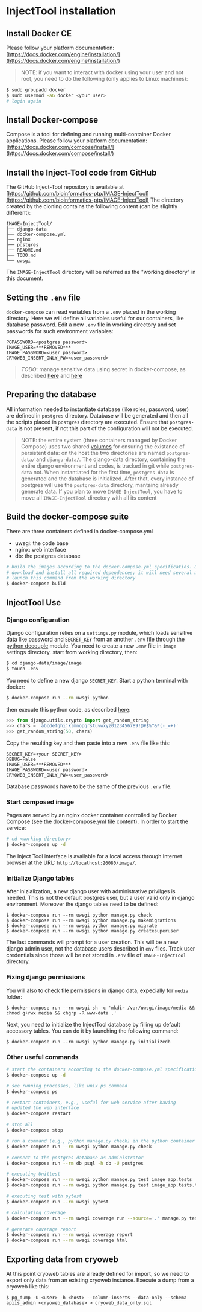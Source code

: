 
InjectTool installation
=======================

Install Docker CE
-----------------

Please follow your platform documentation:
[https://docs.docker.com/engine/installation/](https://docs.docker.com/engine/installation/)

>NOTE: if you want to interact with docker using your user and not root, you need to do the following (only applies to Linux machines):
```bash
$ sudo groupadd docker
$ sudo usermod -aG docker <your user>
# login again
```

Install Docker-compose
----------------------

Compose is a tool for defining and running multi-container Docker applications.
Please follow your platform documentation:
[https://docs.docker.com/compose/install/](https://docs.docker.com/compose/install/)


Install the Inject-Tool code from GitHub
-----------------------------------------

The GitHub Inject-Tool repository is available at
[https://github.com/bioinformatics-ptp/IMAGE-InjectTool](https://github.com/bioinformatics-ptp/IMAGE-InjectTool)
The directory created by the cloning contains the following content (can be slightly different):

```
IMAGE-InjectTool/
├── django-data
├── docker-compose.yml
├── nginx
├── postgres
├── README.md
├── TODO.md
└── uwsgi
```

The `IMAGE-InjectTool` directory will be referred as the "working directory" in this document.

Setting the `.env` file
-----------------------

`docker-compose` can read variables from a `.env` placed in the working directory.
Here we will define all variables useful for our containers, like database password.
Edit a new `.env` file in working directory and set passwords for such environment
variables:

```
PGPASSWORD=<postgres password>
IMAGE_USER=***REMOVED***
IMAGE_PASSWORD=<user password>
CRYOWEB_INSERT_ONLY_PW=<user_password>
```

> *TODO*: manage sensitive data using secret in docker-compose, as described
[here](https://docs.docker.com/engine/swarm/secrets/#use-secrets-in-compose) and
[here](https://docs.docker.com/compose/compose-file/#secrets)

Preparing the database
----------------------

All information needed to instantiate database (like roles, password, user) are
defined in `postgres` directory. Database will be generated and then all the scripts
placed in `postgres` directory are executed. Ensure that `postgres-data` is not present,
if not this part of the configuration will not be executed.

> NOTE:
the entire system (three containers managed by Docker Compose) uses two shared
[volumes](https://docs.docker.com/engine/admin/volumes/volumes/) for ensuring
the existance of persistent data: on the host the two directories are named
`postgres-data/` and `django-data/`. The django-data directory, containing the
entire django environment and codes, is tracked in git while `postgres-data` not.
When instantiated for the first time, `postgres-data` is generated and the database
is initialized. After that, every instance of postgres will use the `postgres-data`
directory, mantaing already generate data. If you plan to move `IMAGE-InjectTool`,
you have to move all `IMAGE-InjectTool` directory with all its content

Build the docker-compose suite
------------------------------

There are three containers defined in docker-compose.yml

 - uwsgi: the code base
 - nginx: web interface
 - db: the postgres database

```bash
# build the images according to the docker-compose.yml specificatios. Docker will
# download and install all required dependences; it will need several minutes to complete.
# launch this command from the working directory
$ docker-compose build
```

InjectTool Use
--------------

### Django configuration

Django configuration relies on a `settings.py` module, which loads sensitive data
like password and `SECRET_KEY` from an another `.env` file through
the [python decouple](https://simpleisbetterthancomplex.com/2015/11/26/package-of-the-week-python-decouple.html)
module. You need to create a new `.env` file in `image` settings directory. start
from working directory, then:

```bash
$ cd django-data/image/image
$ touch .env
```

You need to define a new django `SECRET_KEY`. Start a python terminal with docker:


```bash
$ docker-compose run --rm uwsgi python
```
then execute this python code, as described [here](https://stackoverflow.com/a/16630719):

```python
>>> from django.utils.crypto import get_random_string
>>> chars = 'abcdefghijklmnopqrstuvwxyz0123456789!@#$%^&*(-_=+)'
>>> get_random_string(50, chars)
```

Copy the resulting key and then paste into a new `.env` file like this:

```
SECRET_KEY=<your SECRET_KEY>
DEBUG=False
IMAGE_USER=***REMOVED***
IMAGE_PASSWORD=<user password>
CRYOWEB_INSERT_ONLY_PW=<user_password>
```

Database passwords have to be the same of the previous `.env` file.

### Start composed image

Pages are served by an nginx docker container controlled by Docker Compose
(see the docker-compose.yml file content). In order to start the service:

```bash
# cd <working directory>
$ docker-compose up -d
```

The Inject Tool interface is available for a local access through Internet browser at the URL:
`http://localhost:26080/image/`.

### Initialize Django tables

After inizialization, a new django user with administrative privilges is needed. This is
not the default postgres user, but a user valid only in django environment. Moreover
the django tables need to be defined:

```
$ docker-compose run --rm uwsgi python manage.py check
$ docker-compose run --rm uwsgi python manage.py makemigrations
$ docker-compose run --rm uwsgi python manage.py migrate
$ docker-compose run --rm uwsgi python manage.py createsuperuser
```

The last commands will prompt for a user creation. This will be a new django
admin user, not the database users described in `env` files. Track user credentials
since those will be not stored in
`.env` file of `IMAGE-InjectTool` directory.

### Fixing django permissions

You will also to check file permissions in django data, expecially for `media`
folder:

```
$ docker-compose run --rm uwsgi sh -c 'mkdir /var/uwsgi/image/media && chmod g+rwx media && chgrp -R www-data .'
```

Next, you need to initialize the InjectTool database by filling up default accessory
tables. You can do it by launching the following command:

```
$ docker-compose run --rm uwsgi python manage.py initializedb
```

### Other useful commands

```bash
# start the containers according to the docker-compose.yml specifications
$ docker-compose up -d

# see running processes, like unix ps command
$ docker-compose ps

# restart containers, e.g., useful for web service after having
# updated the web interface
$ docker-compose restart

# stop all
$ docker-compose stop

# run a command (e.g., python manage.py check) in the python container from the host
$ docker-compose run --rm uwsgi python manage.py check

# connect to the postgres database as administrator
$ docker-compose run --rm db psql -h db -U postgres

# executing Unittest
$ docker-compose run --rm uwsgi python manage.py test image_app.tests
$ docker-compose run --rm uwsgi python manage.py test image_app.tests.test_models

# executing test with pytest
$ docker-compose run --rm uwsgi pytest

# calculating coverage
$ docker-compose run --rm uwsgi coverage run --source='.' manage.py test

# generate coverage report
$ docker-compose run --rm uwsgi coverage report
$ docker-compose run --rm uwsgi coverage html
```

Exporting data from cryoweb
---------------------------

At this point cryoweb tables are already defined for import, so we need to export
only data from an existing cryoweb instance. Execute a dump from a cryoweb like this:

```
$ pg_dump -U <user> -h <host> --column-inserts --data-only --schema apiis_admin <cryoweb_database> > cryoweb_data_only.sql
```
